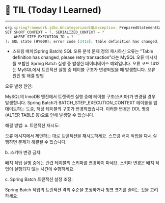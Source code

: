 # 📝 TIL (Today I Learned)

--- 

```typescript jsx
org.springframework.jdbc.UncategorizedSQLException: PreparedStatementCallback; uncategorized SQLException for SQL [UPDATE BATCH_STEP_EXECUTION_CONTEXT
SET SHORT_CONTEXT = ?, SERIALIZED_CONTEXT = ?
    WHERE STEP_EXECUTION_ID = ?
]; SQL state [HY000]; error code [1412]; Table definition has changed, please retry transaction 무슨 오류야
```

- 스프링 배치(Spring Batch) SQL 오류 분석
  문제 정의
  제시하신 오류는 "Table definition has changed, please retry transaction"라는 MySQL 오류 메시지를 포함한 Spring Batch 실행 중 발생한 데이터베이스 예외입니다. 오류 코드 1412는 MySQL에서 트랜잭션 실행 중 테이블 구조가 변경되었을 때 발생합니다.
  오류 원인 및 해결 방법

오류 발생 원인:

MySQL의 InnoDB 엔진에서 트랜잭션 실행 중에 테이블 구조(스키마)가 변경될 경우 발생합니다.
Spring Batch가 BATCH_STEP_EXECUTION_CONTEXT 테이블을 업데이트하는 도중, 해당 테이블의 구조가 변경되었습니다.
이러한 변경은 DDL 명령(ALTER TABLE 등)으로 인해 발생할 수 있습니다.


해결 방법:
a. 트랜잭션 재시도:

오류 메시지에서 제안하는 대로 트랜잭션을 재시도하세요.
스프링 배치 작업을 다시 실행하면 문제가 해결될 수 있습니다.

b. 스키마 변경 금지:

배치 작업 실행 중에는 관련 테이블의 스키마를 변경하지 마세요.
스키마 변경은 배치 작업이 실행되지 않는 시간에 수행하세요.

c. Spring Batch 트랜잭션 설정 조정:

Spring Batch 작업의 트랜잭션 격리 수준을 조정하거나 청크 크기를 줄이는 것을 고려하세요.